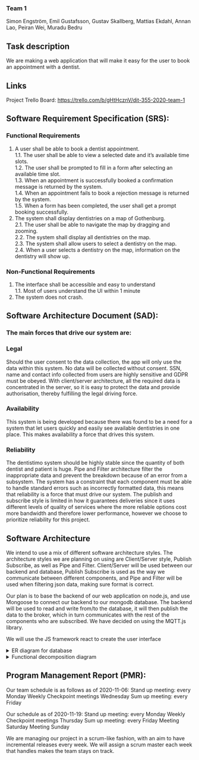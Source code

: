 ### Team 1
Simon Engström,
Emil Gustafsson,
Gustav Skallberg,
Mattias Ekdahl,
Annan Lao,
Peiran Wei,
Muradu Bedru

## Task description
We are making a web application that will make it easy for the user to book an appointment with a dentist.

## Links
Project Trello Board: https://trello.com/b/gHtHcznV/dit-355-2020-team-1

## Software Requirement Specification (SRS):

### Functional Requirements
1. A user shall be able to book a dentist appointment. <br>
  1.1. The user shall be able to view a selected date and it’s available time slots. <br>
  1.2. The user shall be prompted to fill in a form after selecting an available time slot. <br>
  1.3. When an appointment is successfully booked a confirmation message is returned by the system. <br>
  1.4. When an appointment fails to book a rejection message is returned by the system. <br>
  1.5. When a form has been completed, the user shall get a prompt booking successfully.
2. The system shall display dentistries on a map of Gothenburg. <br>
  2.1. The user shall be able to navigate the map by dragging and zooming. <br>
  2.2. The system shall display all dentistries on the map. <br>
  2.3. The system shall allow users to select a dentistry on the map. <br>
  2.4. When a user selects a dentistry on the map, information on the dentistry will show up.

### Non-Functional Requirements
1. The interface shall be accessible and easy to understand <br>
  1.1. Most of users understand the UI within 1 minute
2. The system does not crash.

## Software Architecture Document (SAD):

### The main forces that drive our system are:

### Legal
Should the user consent to the data collection, the app will only use the data within this system. No data will be collected without consent. SSN, name and contact info collected from users are highly sensitive and GDPR must be obeyed. With client/server architecture, all the required data is concentrated in the server,  so it is easy to protect the data and provide authorisation, thereby fulfilling the legal driving force.

### Availability
This system is being developed because there was found to be a need for a system that let users quickly and easily see available dentistries in one place. This makes availability a force that drives this system.

### Reliability
The dentistimo system should be highly stable since the quantity of both dentist and patient is huge. Pipe and Filter architecture filter the inappropriate data and prevent the breakdown because of an error from a subsystem.
The system has a constraint that each component must be able to handle standard errors such as incorrectly formatted data, this means that reliability is a force that must drive our system. The publish and subscribe style is limited in how it guarantees deliveries since it uses different levels of quality of services where the more reliable options cost more bandwidth and therefore lower performance, however we choose to prioritize reliability for this project.

## Software Architecture
We intend to use a mix of different software architecture styles. The architecture styles we are planning on using are Client/Server style, Publish Subscribe, as well as Pipe and Filter. Client/Server will be used between our backend and database, Publish Subscribe is used as the way we communicate between different components, and Pipe and Filter will be used when filtering json data, making sure format is correct.

Our plan is to base the backend of our web application on node.js, and use Mongoose to connect our backend to our mongodb database. The backend will be used to read and write from/to the database, it will then publish the data to the broker, which in turn communicates with the rest of the components who are subscribed.
We have decided on using the MQTT.js library.

We will use the JS framework react to create the user interface

 <details>
 <summary> ER diagram for database </summary>
 ![ER Diagram](./images/diagrams/EntityDiagram.png)
 </details>

<details>
<summary> Functional decomposition diagram </summary>
![Functional decomposition](./images/diagrams/FunctionalDecomposition.png)
</details>

## Program Management Report (PMR):
Our team schedule is as follows as of 2020-11-06:
Stand up meeting: every Monday
Weekly Checkpoint meetings Wednesday
Sum up meeting: every Friday

Our schedule as of 2020-11-19:
Stand up meeting: every Monday
Weekly Checkpoint meetings Thursday
Sum up meeting: every Friday
Meeting Saturday
Meeting Sunday

We are managing our project in a scrum-like fashion, with an aim to have incremental releases every week. We will assign a scrum master each week that handles makes the team stays on track.
